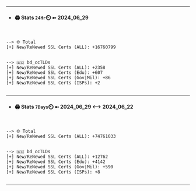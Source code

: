 

---
- #### 🖨️ **Stats** `24Hr`⏲️ ➼ 2024_06_29
```console


--> 🌐 Total
[+] New/ReNewed SSL Certs (ALL): +16760799


--> 🇧🇩 bd_ccTLDs
[+] New/ReNewed SSL Certs (ALL): +2358
[+] New/ReNewed SSL Certs (Edu): +607
[+] New/ReNewed SSL Certs (Gov|Mil): +86
[+] New/ReNewed SSL Certs (ISPs): +2


```

---
- #### 🖨️ **Stats** `7Days`⏲️ ➼ 2024_06_29 <--> 2024_06_22
```console


--> 🌐 Total
[+] New/ReNewed SSL Certs (ALL): +74761033


--> 🇧🇩 bd_ccTLDs
[+] New/ReNewed SSL Certs (ALL): +12762
[+] New/ReNewed SSL Certs (Edu): +4142
[+] New/ReNewed SSL Certs (Gov|Mil): +590
[+] New/ReNewed SSL Certs (ISPs): +8


```

---

